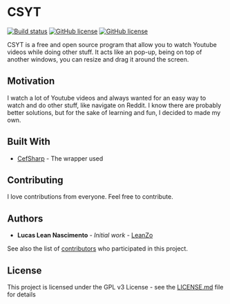 # CSYT

[![Build status](https://ci.appveyor.com/api/projects/status/f64s4j7hmxnt7kqs?svg=true)](https://ci.appveyor.com/project/LeanZo/csyt)
[![GitHub license](https://img.shields.io/github/release/LeanZo/CSYT.svg)](https://github.com/LeanZo/CSYT/releases/latest)
[![GitHub license](https://img.shields.io/github/license/LeanZo/CSYT.svg)](https://github.com/LeanZo/CSYT/blob/master/LICENSE)

CSYT is a free and open source program that allow you to watch Youtube videos while doing other stuff. It acts like an pop-up, being on top of another windows, you can resize and drag it around the screen.

## Motivation

I watch a lot of Youtube videos and always wanted for an easy way to watch and do other stuff, like navigate on Reddit. I know there are probably better solutions, but for the sake of learning and fun, I decided to made my own.

## Built With

* [CefSharp](https://github.com/cefsharp/CefSharp) - The wrapper used

## Contributing

I love contributions from everyone. Feel free to contribute.

## Authors

* **Lucas Lean Nascimento** - *Initial work* - [LeanZo](https://github.com/LeanZo)

See also the list of [contributors](https://github.com/LeanZo/CSYT/graphs/contributors) who participated in this project.

## License

This project is licensed under the GPL v3 License - see the [LICENSE.md](LICENSE.md) file for details
